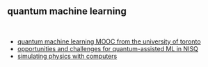 ## quantum machine learning

<br>


* [quantum machine learning MOOC from the university of toronto](https://www.edx.org/course/quantum-machine-learning)
* [opportunities and challenges for quantum-assisted ML in NISQ](https://iopscience.iop.org/article/10.1088/2058-9565/aab859)
* [simulating physics with computers](https://www.dwavesys.com/sites/default/files/2018-04-04%20-%20Max%20Henderson%20-%20Quantum%20Machine%20Learning%20for%20Election%20Modeling.pdf)


<br>
